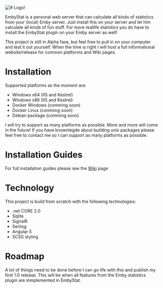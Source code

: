 ![# Logo!](https://github.com/mregni/EmbyStat/blob/master/EmbyStat.Web/ClientApp/src/assets/images/logo_color.png?raw=true)

EmbyStat is a personal web server that can calculate all kinds of statistics from your (local) Emby server. Just install this on your server and let him calculate all kinds of fun stuff. For more reallife statistics you do have to install the EmbyStat plugin on your Emby server as well!

This project is still in Alpha fase, but feel free to pull in on your computer and test it out yourself. When the time is right I will host a full informational website/release for common platforms and Wiki pages.

# Installation
Supported platforms as the moment are:
* Windows x64 (IIS and Kestrel)
* Windows x86 (IIS and Kestrel)
* Docker Windows (comming soon)
* Docker Linux (comming soon)
* Debian package (comming soon)

I will try to support as many platforms as possible. More and more will come in the future!
If you have knownlegde about building unix packages please feel free to contact me so I can support as many platforms as possible.

# Installation Guides
For full installation guides please see the [Wiki](https://github.com/mregni/EmbyStat/wiki/Installation-guides) page

# Technology
This project is build from scratch with the following technologies:
* .net CORE 2.0
* Sqlite
* SignalR
* Serilog
* Angular 5
* SCSS styling

# Roadmap
A lot of things need to be done before I can go life with this and publish my first 1.0 release. This will be when all features from the Emby statistics plugin are inmplemented in EmbyStat. 
